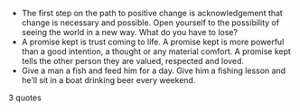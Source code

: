  - The first step on the path to positive change is acknowledgement that change is necessary and possible. Open yourself to the possibility of seeing the world in a new way. What do you have to lose?
 - A promise kept is trust coming to life. A promise kept is more powerful than a good intention, a thought or any material comfort. A promise kept tells the other person they are valued, respected and loved.
 - Give a man a fish and feed him for a day. Give him a fishing lesson and he’ll sit in a boat drinking beer every weekend.

3 quotes